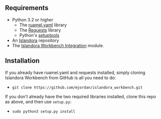 ## Requirements

* Python 3.2 or higher
    * The [ruamel.yaml](https://yaml.readthedocs.io/en/latest/index.html) library
    * The [Requests](https://2.python-requests.org/en/master/) library
    * Python's [setuptools](https://pypi.org/project/setuptools/)
* An [Islandora](https://islandora.ca/) repository
* The [Islandora Workbench Integration](https://github.com/mjordan/islandora_workbench_integration) module.

## Installation

If you already have ruamel.yaml and requests installed, simply cloning Islandora Workbench from GitHub is all you need to do:

* `git clone https://github.com/mjordan/islandora_workbench.git`

If you don't already have the two required libraries installed, clone this repo as above, and then use `setup.py`:

* `sudo python3 setup.py install`

